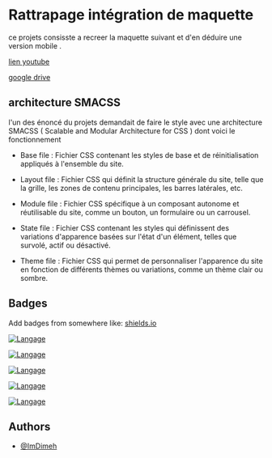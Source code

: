 


# Rattrapage intégration de maquette 

ce projets consisste a recreer la maquette suivant et  d'en déduire une version mobile .

[lien youtube ](https://youtu.be/1lDGR7be3DI)

[google drive ](https://drive.google.com/drive/folders/1s6tK-YvGq7gn9BGSvKJAZhI891wYIesJ)

## architecture SMACSS

l'un des énoncé du projets demandait de faire le style avec une architecture SMACSS ( Scalable and Modular Architecture for CSS ) dont voici le fonctionnement 


-  Base file : Fichier CSS contenant les styles de base et de réinitialisation appliqués à l'ensemble du site.


*  Layout file : Fichier CSS qui définit la structure générale du site, telle que la grille, les zones de contenu principales, les barres latérales, etc.
+ Module file : Fichier CSS spécifique à un composant autonome et réutilisable du site, comme un bouton, un formulaire ou un carrousel.
-  State file : Fichier CSS contenant les styles qui définissent des variations d'apparence basées sur l'état d'un élément, telles que survolé, actif ou désactivé.
* Theme file : Fichier CSS qui permet de personnaliser l'apparence du site en fonction de différents thèmes ou variations, comme un thème clair ou sombre.


## Badges

Add badges from somewhere like: [shields.io](https://shields.io/)

[![Langage](https://img.shields.io/badge/langage-Javascript-yellow)](https://choosealicense.com/licenses/mit/)


[![Langage](https://img.shields.io/badge/langage-Css-blue)](https://choosealicense.com/licenses/mit/)

[![Langage](https://img.shields.io/badge/langage-Html-green)](https://choosealicense.com/licenses/mit/)

[![Langage](https://img.shields.io/badge/architecture-SMACSS-lightpink)](https://choosealicense.com/licenses/mit/)

[![Langage](https://img.shields.io/badge/syntaxe-SCSS-pink)](https://choosealicense.com/licenses/mit/)

## Authors

- [@ImDimeh](https://github.com/ImDimeh)

